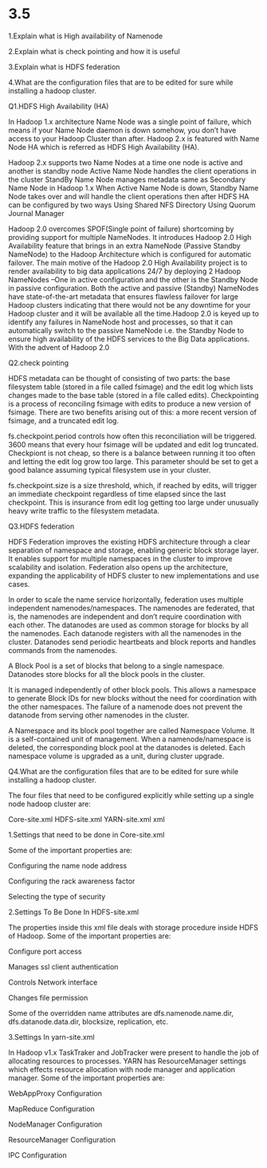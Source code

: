# 3.5


1.Explain what is High availability of Namenode

2.Explain what is check pointing and how it is useful

3.Explain what is HDFS federation

4.What are the configuration files that are to be edited for sure while installing a hadoop cluster.




Q1.HDFS High Availability (HA)

In Hadoop 1.x architecture Name Node was a single point of failure, which means if your Name Node daemon is down somehow, you don’t have access to your Hadoop Cluster than after. Hadoop 2.x is featured with Name Node HA which is referred as HDFS High Availability (HA).

Hadoop 2.x supports two Name Nodes at a time one node is active and another is standby node Active Name Node handles the client operations in the cluster StandBy Name Node manages metadata same as Secondary Name Node in Hadoop 1.x When Active Name Node is down, Standby Name Node takes over and will handle the client operations then after HDFS HA can be configured by two ways 
Using Shared NFS Directory
Using Quorum Journal Manager

Hadoop 2.0 overcomes SPOF(Single point of failure) shortcoming by providing support for multiple NameNodes. It introduces Hadoop 2.0 High Availability feature that brings in an extra NameNode (Passive Standby NameNode) to the Hadoop Architecture which is configured for automatic failover.
The main motive of the Hadoop 2.0 High Availability project is to render availability to big data applications 24/7 by deploying 2  Hadoop NameNodes –One in active configuration and the other is the Standby Node in passive configuration. Both the active and passive (Standby) NameNodes have state-of-the-art metadata that ensures flawless failover for large Hadoop clusters indicating that there would not be any downtime for your Hadoop cluster and it will be available all the time.Hadoop 2.0 is keyed up to identify any failures in NameNode host and processes, so that it can automatically switch to the passive NameNode i.e. the Standby Node to ensure high availability of the HDFS services to the Big Data applications. With the advent of Hadoop 2.0


Q2.check pointing


HDFS metadata can be thought of consisting of two parts: the base filesystem table (stored in a file called fsimage) and the edit log which lists changes made to the base table (stored in a file called edits). Checkpointing is a process of reconciling fsimage with edits to produce a new version of fsimage. There are two benefits arising out of this: a more recent version of fsimage, and a truncated edit log.

fs.checkpoint.period controls how often this reconciliation will be triggered.  3600 means that every hour fsimage will be updated and edit log truncated. Checkpiont is not cheap, so there is a balance between running it too often and letting the edit log grow too large. This parameter should be set to get a good balance assuming typical filesystem use in your cluster.

fs.checkpoint.size is a size threshold, which, if reached by edits, will trigger an immediate checkpoint regardless of time elapsed since the last checkpoint. This is insurance from edit log getting too large under unusually heavy write traffic to the filesystem metadata.



 Q3.HDFS federation
 
 
 HDFS Federation improves the existing HDFS architecture through a clear separation of namespace and storage, enabling generic block storage layer. It enables support for multiple namespaces in the cluster to improve scalability and isolation. Federation also opens up the architecture, expanding the applicability of HDFS cluster to new implementations and use cases.
 
In order to scale the name service horizontally, federation uses multiple independent namenodes/namespaces. The namenodes are federated, that is, the namenodes are independent and don’t require coordination with each other. The datanodes are used as common storage for blocks by all the namenodes. Each datanode registers with all the namenodes in the cluster. Datanodes send periodic heartbeats and block reports and handles commands from the namenodes.

A Block Pool is a set of blocks that belong to a single namespace. Datanodes store blocks for all the block pools in the cluster.

It is managed independently of other block pools. This allows a namespace to generate Block IDs for new blocks without the need for coordination with the other namespaces. The failure of a namenode does not prevent the datanode from serving other namenodes in the cluster.

A Namespace and its block pool together are called Namespace Volume. It is a self-contained unit of management. When a namenode/namespace is deleted, the corresponding block pool at the datanodes is deleted. Each namespace volume is upgraded as a unit, during cluster upgrade.



Q4.What are the configuration files that are to be edited for sure while installing a hadoop cluster.


The four files that need to be configured explicitly while setting up a single node hadoop cluster are:

Core-site.xml
HDFS-site.xml
YARN-site.xml
xml

1.Settings that need to be done in Core-site.xml

Some of the important properties are:

Configuring the name node address

Configuring the rack awareness factor

Selecting the type of security


2.Settings To Be Done In HDFS-site.xml

The properties inside this xml file deals with storage procedure inside HDFS of Hadoop. Some of the important properties are:

Configure port access

Manages ssl client authentication

Controls Network interface

Changes file permission

Some of the overridden name attributes are dfs.namenode.name.dir, dfs.datanode.data.dir, blocksize, replication, etc.


3.Settings In yarn-site.xml

In Hadoop v1.x TaskTraker and JobTracker were present to handle the job of allocating resources to processes.
YARN has ResourceManager settings which effects resource allocation with node manager and application manager. Some of the important properties are:

WebAppProxy Configuration

MapReduce Configuration

NodeManager Configuration

ResourceManager Configuration

IPC Configuration
